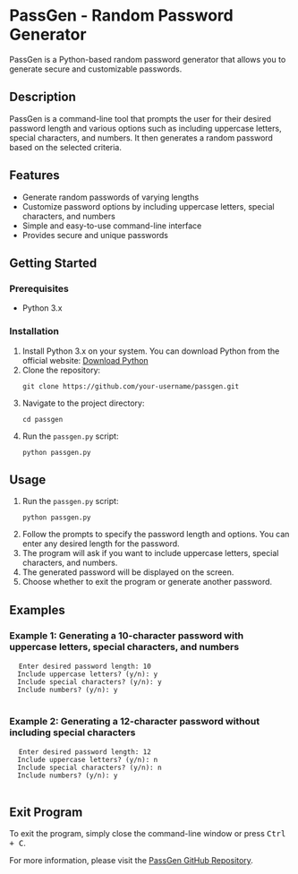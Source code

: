 <!DOCTYPE html>
<html>
<head>
</head>
<body>
  <h1>PassGen - Random Password Generator</h1>
  <p>PassGen is a Python-based random password generator that allows you to generate secure and customizable passwords.</p>

  <h2>Description</h2>
  <p>PassGen is a command-line tool that prompts the user for their desired password length and various options such as including uppercase letters, special characters, and numbers. It then generates a random password based on the selected criteria.</p>

  <h2>Features</h2>
  <ul>
    <li>Generate random passwords of varying lengths</li>
    <li>Customize password options by including uppercase letters, special characters, and numbers</li>
    <li>Simple and easy-to-use command-line interface</li>
    <li>Provides secure and unique passwords</li>
  </ul>

  <h2>Getting Started</h2>
  <h3>Prerequisites</h3>
  <ul>
    <li>Python 3.x</li>
  </ul>

  <h3>Installation</h3>
  <ol>
    <li>Install Python 3.x on your system. You can download Python from the official website: <a href="https://www.python.org/downloads/" target="_blank">Download Python</a></li>
    <li>Clone the repository:
      <pre><code>git clone https://github.com/your-username/passgen.git</code></pre>
    </li>
    <li>Navigate to the project directory:
      <pre><code>cd passgen</code></pre>
    </li>
    <li>Run the <code>passgen.py</code> script:
      <pre><code>python passgen.py</code></pre>
    </li>
  </ol>

  <h2>Usage</h2>
  <ol>
    <li>Run the <code>passgen.py</code> script:
      <pre><code>python passgen.py</code></pre>
    </li>
    <li>Follow the prompts to specify the password length and options. You can enter any desired length for the password.</li>
    <li>The program will ask if you want to include uppercase letters, special characters, and numbers.</li>
    <li>The generated password will be displayed on the screen.</li>
    <li>Choose whether to exit the program or generate another password.</li>
  </ol>

  <h2>Examples</h2>
  <h3>Example 1: Generating a 10-character password with uppercase letters, special characters, and numbers</h3>
  <pre>
  <code>Enter desired password length: 10
  Include uppercase letters? (y/n): y
  Include special characters? (y/n): y
  Include numbers? (y/n): y</code>
  </pre>

  <h3>Example 2: Generating a 12-character password without including special characters</h3>
  <pre>
  <code>Enter desired password length: 12
  Include uppercase letters? (y/n): n
  Include special characters? (y/n): n
  Include numbers? (y/n): y</code>
  </pre>

  <h2 id="exit-program">Exit Program</h2>
  <p>To exit the program, simply close the command-line window or press <kbd>Ctrl + C</kbd>.</p>

  <p>For more information, please visit the <a href="https://github.com/your-username/passgen" class="button">PassGen GitHub Repository</a>.</p>
</body>
</html>

